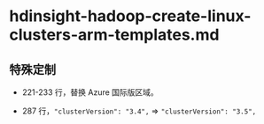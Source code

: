 # hdinsight-hadoop-create-linux-clusters-arm-templates.md

## 特殊定制

* 221-233 行，替换 Azure 国际版区域。

* 287 行，`"clusterVersion": "3.4",` => `"clusterVersion": "3.5",`
